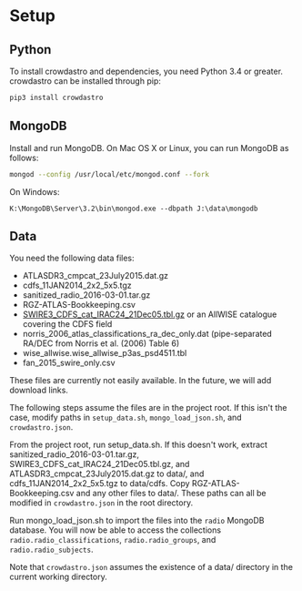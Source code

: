 # Setup

## Python

To install crowdastro and dependencies, you need Python 3.4 or greater.
crowdastro can be installed through pip:

```bash
pip3 install crowdastro
```

## MongoDB

Install and run MongoDB. On Mac OS X or Linux, you can run MongoDB as follows:

```bash
mongod --config /usr/local/etc/mongod.conf --fork
```

On Windows:
```batch
K:\MongoDB\Server\3.2\bin\mongod.exe --dbpath J:\data\mongodb
```

## Data

You need the following data files:

- ATLASDR3_cmpcat_23July2015.dat.gz
- cdfs_11JAN2014_2x2_5x5.tgz
- sanitized_radio_2016-03-01.tar.gz
- RGZ-ATLAS-Bookkeeping.csv
- [SWIRE3_CDFS_cat_IRAC24_21Dec05.tbl.gz](http://swire.ipac.caltech.edu/swire/astronomers/data/SWIRE3_CDFS_cat_IRAC24_21Dec05.tbl.gz) or an AllWISE catalogue covering the CDFS field
- norris_2006_atlas_classifications_ra_dec_only.dat (pipe-separated RA/DEC from Norris et al. (2006) Table 6)
- wise_allwise.wise_allwise_p3as_psd4511.tbl
- fan_2015_swire_only.csv

These files are currently not easily available. In the future, we will add download links.

The following steps assume the files are in the project root. If this isn't the case, modify paths in `setup_data.sh`, `mongo_load_json.sh`, and `crowdastro.json`.

From the project root, run setup_data.sh. If this doesn't work, extract sanitized_radio_2016-03-01.tar.gz, SWIRE3_CDFS_cat_IRAC24_21Dec05.tbl.gz, and ATLASDR3_cmpcat_23July2015.dat.gz to data/, and cdfs_11JAN2014_2x2_5x5.tgz to data/cdfs. Copy RGZ-ATLAS-Bookkeeping.csv and any other files to data/. These paths can all be modified in `crowdastro.json` in the root directory.

Run mongo_load_json.sh to import the files into the `radio` MongoDB database. You will now be able to access the collections `radio.radio_classifications`, `radio.radio_groups`, and `radio.radio_subjects`.

Note that `crowdastro.json` assumes the existence of a data/ directory in the current working directory.

